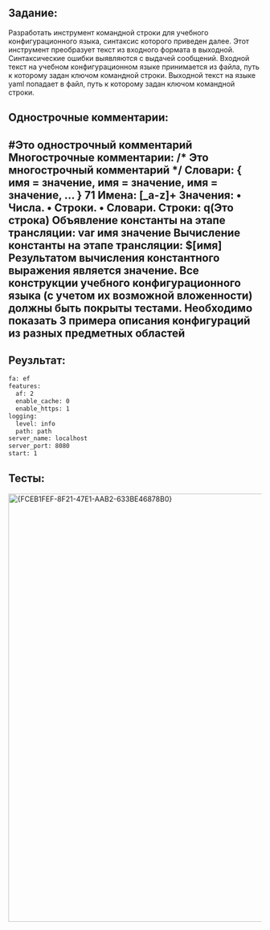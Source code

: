 ## Задание:
Разработать инструмент командной строки для учебного конфигурационного
языка, синтаксис которого приведен далее. Этот инструмент преобразует текст из
входного формата в выходной. Синтаксические ошибки выявляются с выдачей
сообщений.
Входной текст на учебном конфигурационном языке принимается из
файла, путь к которому задан ключом командной строки. Выходной текст на
языке yaml попадает в файл, путь к которому задан ключом командной строки.
## Однострочные комментарии:
#Это однострочный комментарий
Многострочные комментарии:
/*
Это многострочный
комментарий
*/
Словари:
{
 имя = значение,
 имя = значение,
 имя = значение,
 ...
}
71
Имена:
[_a-z]+
Значения:
• Числа.
• Строки.
• Словари.
Строки:
q(Это строка)
Объявление константы на этапе трансляции:
var имя значение
Вычисление константы на этапе трансляции:
$[имя]
Результатом вычисления константного выражения является значение.
Все конструкции учебного конфигурационного языка (с учетом их
возможной вложенности) должны быть покрыты тестами. Необходимо показать 3
примера описания конфигураций из разных предметных областей
---
## Реузльтат:

```bash
fa: ef
features:
  af: 2
  enable_cache: 0
  enable_https: 1
logging:
  level: info
  path: path
server_name: localhost
server_port: 8080
start: 1
```
## Тесты:
<img width="853" alt="{FCEB1FEF-8F21-47E1-AAB2-633BE46878B0}" src="https://github.com/user-attachments/assets/e6594cb7-a51d-4074-ab5d-95df1972dd24" />
